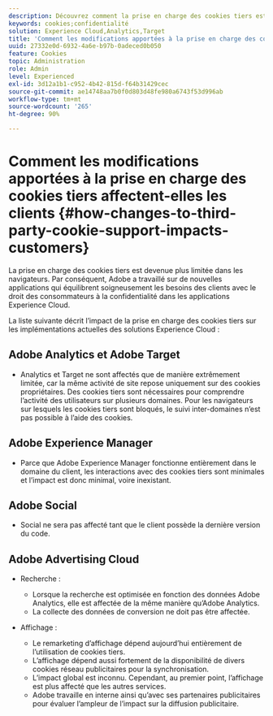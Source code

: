```yaml
---
description: Découvrez comment la prise en charge des cookies tiers est devenue de plus en plus limitée dans les navigateurs.
keywords: cookies;confidentialité
solution: Experience Cloud,Analytics,Target
title: 'Comment les modifications apportées à la prise en charge des cookies tiers affectent-elles les clients '
uuid: 27332e0d-6932-4a6e-b97b-0adeced0b050
feature: Cookies
topic: Administration
role: Admin
level: Experienced
exl-id: 3d12a1b1-c952-4b42-815d-f64b31429cec
source-git-commit: ae14748aa7b0f0d803d48fe980a6743f53d996ab
workflow-type: tm+mt
source-wordcount: '265'
ht-degree: 90%

---
```


# Comment les modifications apportées à la prise en charge des cookies tiers affectent-elles les clients {#how-changes-to-third-party-cookie-support-impacts-customers}

La prise en charge des cookies tiers est devenue plus limitée dans les navigateurs. Par conséquent, Adobe a travaillé sur de nouvelles applications qui équilibrent soigneusement les besoins des clients avec le droit des consommateurs à la confidentialité dans les applications Experience Cloud.

La liste suivante décrit l’impact de la prise en charge des cookies tiers sur les implémentations actuelles des solutions Experience Cloud :

## Adobe Analytics et Adobe Target

* Analytics et Target ne sont affectés que de manière extrêmement limitée, car la même activité de site repose uniquement sur des cookies propriétaires. Des cookies tiers sont nécessaires pour comprendre l’activité des utilisateurs sur plusieurs domaines. Pour les navigateurs sur lesquels les cookies tiers sont bloqués, le suivi inter-domaines n’est pas possible à l’aide des cookies.

## Adobe Experience Manager

* Parce que Adobe Experience Manager fonctionne entièrement dans le domaine du client, les interactions avec des cookies tiers sont minimales et l’impact est donc minimal, voire inexistant.

## Adobe Social

* Social ne sera pas affecté tant que le client possède la dernière version du code.

## Adobe Advertising Cloud

* Recherche :

   * Lorsque la recherche est optimisée en fonction des données Adobe Analytics, elle est affectée de la même manière qu’Adobe Analytics.
   * La collecte des données de conversion ne doit pas être affectée.

* Affichage :

   * Le remarketing d’affichage dépend aujourd’hui entièrement de l’utilisation de cookies tiers.
   * L’affichage dépend aussi fortement de la disponibilité de divers cookies réseau publicitaires pour la synchronisation.
   * L’impact global est inconnu. Cependant, au premier point, l’affichage est plus affecté que les autres services.
   * Adobe travaille en interne ainsi qu’avec ses partenaires publicitaires pour évaluer l’ampleur de l’impact sur la diffusion publicitaire.
